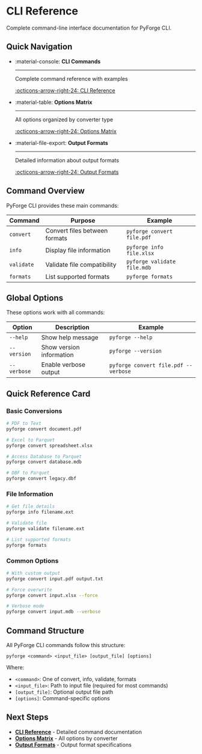 # CLI Reference

Complete command-line interface documentation for PyForge CLI.

## Quick Navigation

<div class="grid cards" markdown>

-   :material-console: **CLI Commands**

    ---

    Complete command reference with examples

    [:octicons-arrow-right-24: CLI Reference](cli-reference.md)

-   :material-table: **Options Matrix**

    ---

    All options organized by converter type

    [:octicons-arrow-right-24: Options Matrix](options.md)

-   :material-file-export: **Output Formats**

    ---

    Detailed information about output formats

    [:octicons-arrow-right-24: Output Formats](output-formats.md)

</div>

## Command Overview

PyForge CLI provides these main commands:

| Command | Purpose | Example |
|---------|---------|---------|
| `convert` | Convert files between formats | `pyforge convert file.pdf` |
| `info` | Display file information | `pyforge info file.xlsx` |
| `validate` | Validate file compatibility | `pyforge validate file.mdb` |
| `formats` | List supported formats | `pyforge formats` |

## Global Options

These options work with all commands:

| Option | Description | Example |
|--------|-------------|---------|
| `--help` | Show help message | `pyforge --help` |
| `--version` | Show version information | `pyforge --version` |
| `--verbose` | Enable verbose output | `pyforge convert file.pdf --verbose` |

## Quick Reference Card

### Basic Conversions

```bash
# PDF to Text
pyforge convert document.pdf

# Excel to Parquet
pyforge convert spreadsheet.xlsx

# Access Database to Parquet
pyforge convert database.mdb

# DBF to Parquet
pyforge convert legacy.dbf
```

### File Information

```bash
# Get file details
pyforge info filename.ext

# Validate file
pyforge validate filename.ext

# List supported formats
pyforge formats
```

### Common Options

```bash
# With custom output
pyforge convert input.pdf output.txt

# Force overwrite
pyforge convert input.xlsx --force

# Verbose mode
pyforge convert input.mdb --verbose
```

## Command Structure

All PyForge CLI commands follow this structure:

```
pyforge <command> <input_file> [output_file] [options]
```

Where:
- `<command>`: One of convert, info, validate, formats
- `<input_file>`: Path to input file (required for most commands)
- `[output_file]`: Optional output file path
- `[options]`: Command-specific options

## Next Steps

- **[CLI Reference](cli-reference.md)** - Detailed command documentation
- **[Options Matrix](options.md)** - All options by converter
- **[Output Formats](output-formats.md)** - Output format specifications